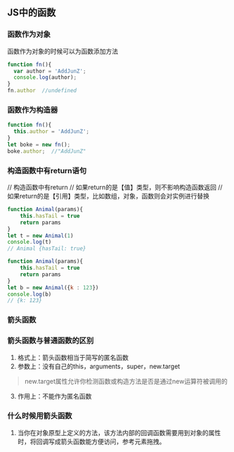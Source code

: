 <!-- JS中的函数.md -->
## JS中的函数
### 函数作为对象
函数作为对象的时候可以为函数添加方法
```js
function fn(){
  var author = 'AddJunZ';
  console.log(author);
}
fn.author  //undefined
```

### 函数作为构造器
```js
function fn(){
  this.author = 'AddJunZ';
}
let boke = new fn();
boke.author;  //"AddJunZ"
```

### 构造函数中有return语句
// 构造函数中有return
// 如果return的是【值】类型，则不影响构造函数返回
// 如果return的是【引用】类型，比如数组，对象，函数则会对实例进行替换

```js
function Animal(params){
	this.hasTail = true
	return params
}
let t = new Animal(1)
console.log(t)
// Animal {hasTail: true}

function Animal(params){
	this.hasTail = true
	return params
}
let b = new Animal({k : 123})
console.log(b)
// {k: 123}
```

### 箭头函数

### 箭头函数与普通函数的区别
1. 格式上：箭头函数相当于简写的匿名函数
2. 参数上：没有自己的this，arguments，super，new.target

> new.target属性允许你检测函数或构造方法是否是通过new运算符被调用的

3. 作用上：不能作为匿名函数

### 什么时候用箭头函数
1. 当你在对象原型上定义的方法，该方法内部的回调函数需要用到对象的属性时，将回调写成箭头函数能方便访问，参考元素拖拽。

